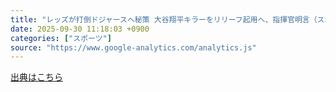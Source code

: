 ```yaml
---
title: "レッズが打倒ドジャースへ秘策 大谷翔平キラーをリリーフ起用へ、指揮官明言（スポーツ報知） - Yahoo!ニュース"
date: 2025-09-30 11:18:03 +0900
categories: ["スポーツ"]
source: "https://www.google-analytics.com/analytics.js"
---
```


[出典はこちら](https://www.google-analytics.com/analytics.js)
